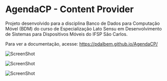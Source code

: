 # AgendaCP - Content Provider
Projeto desenvolvido para a disciplina Banco de Dados para Computação Móvel (BDM) do curso de Especialização Lato Sensu em Desenvolvimento de Sistemas para Dispositivos Móveis do IFSP São Carlos.

Para ver a documentação, acesse: https://pdalbem.github.io/AgendaCP/

![ScreenShot](https://raw.github.com/pdalbem/Agenda/master/screenshots/screenshot1.jpg)

![ScreenShot](https://raw.github.com/pdalbem/Agenda/master/screenshots/screenshot2.jpg)

![ScreenShot](https://raw.github.com/pdalbem/Agenda/master/screenshots/screenshot3.jpg)
